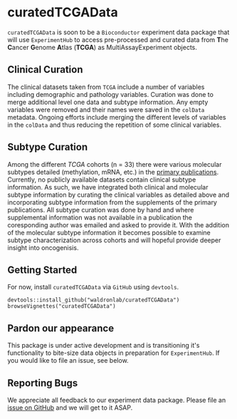 # curatedTCGAData

`curatedTCGAData` is soon to be a `Bioconductor` experiment data package that
will use `ExperimentHub` to access pre-processed and curated data from
**T**he **C**ancer **G**enome **A**tlas (**TCGA**) as MultiAssayExperiment objects.

## Clinical Curation

The clinical datasets taken from `TCGA` include a number of variables including
demographic and pathology variables. Curation was done to merge additional
level one data and subtype information. Any empty variables were removed and
their names were saved in the `colData` metadata. Ongoing efforts include merging
the different levels of variables in the `colData` and thus reducing the
repetition of some clinical variables.

## Subtype Curation

Among the different *TCGA* cohorts (n = 33) there were various molecular subtypes
detailed (methylation, mRNA, etc.) in the [primary publications][]. Currently,
no publicly available datasets contain clinical subtype information. As such,
we have integrated both clinical and molecular subtype information by curating
the clinical variables as detailed above and incorporating subtype information
from the supplements of the primary publications. All subtype curation was done
by hand and where supplemental information was not available in a publication
the coresponding author was emailed and asked to provide it. With the addition
of the molecular subtype information it becomes possible to examine subtype
characterization across cohorts and will hopeful provide deeper insight into
oncogenisis. 

## Getting Started

For now, install `curatedTCGAData` via `GitHub` using `devtools`.

```
devtools::install_github("waldronlab/curatedTCGAData")
browseVignettes("curatedTCGAData")
```

## Pardon our appearance

This package is under active development and is transitioning it's functionality
to bite-size data objects in preparation for `ExperimentHub`. If you would like
to file an issue, see below. 

## Reporting Bugs

We appreciate all feedback to our experiment data package. 
Please file an [issue on GitHub][] and we will get to it ASAP.


[primary publications]: https://www.zotero.org/groups/tcga_research_network_publications/items
[issue on GitHub]: https://github.com/waldronlab/curatedTCGAData/issues

